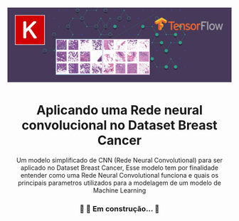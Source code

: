 <h1 align="center">
  <img src="docs/statics/logo_keras.png"/>
</h1>

<h1 align="center">Aplicando uma Rede neural convolucional no Dataset Breast Cancer</h1>

<p align="center">Um modelo simplificado de CNN (Rede Neural Convolutional) para ser aplicado no Dataset Breast Cancer, Esse modelo tem por finalidade entender como uma Rede Neural Convolutional funciona e quais os principais parametros utilizados para a modelagem de um modelo de Machine Learning</p>

<h3 align="center"> 
	🚧 🚀 Em construção...  🚧
</h3>

